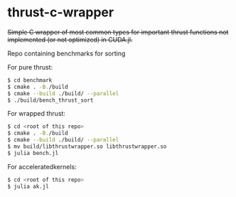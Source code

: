 # thrust-c-wrapper
~~Simple C wrapper of most common types for important thrust functions not implemented (or not optimized) in CUDA.jl.~~

Repo containing benchmarks for sorting

For pure thrust:
```bash
$ cd benchmark
$ cmake . -B./build
$ cmake --build ./build/ --parallel
$ ./build/bench_thrust_sort
```

For wrapped thrust:
```bash
$ cd <root of this repo>
$ cmake . -B./build
$ cmake --build ./build/ --parallel
$ mv build/libthrustwrapper.so libthrustwrapper.so
$ julia bench.jl
```

For acceleratedkernels:
```bash
$ cd <root of this repo>
$ julia ak.jl
```
